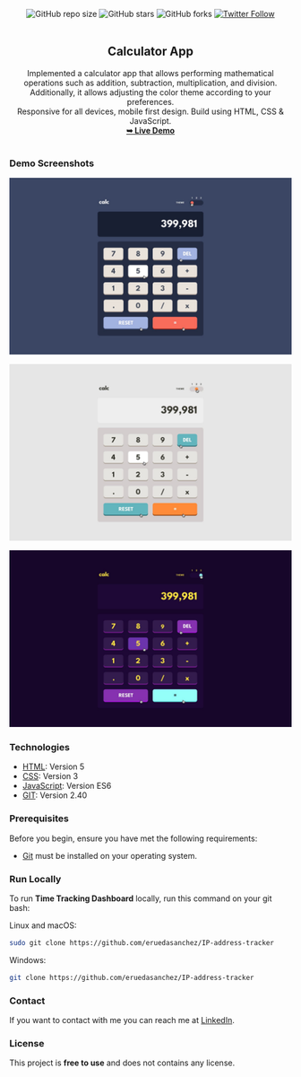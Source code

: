 <div align="center">
  
  ![GitHub repo size](https://img.shields.io/github/repo-size/eruedasanchez/calculator-app)
  ![GitHub stars](https://img.shields.io/github/stars/eruedasanchez/calculator-app?style=social)
  ![GitHub forks](https://img.shields.io/github/forks/eruedasanchez/calculator-app?style=social)
  [![Twitter Follow](https://img.shields.io/twitter/follow/RSanchez_Eze?style=social)](https://twitter.com/intent/follow?screen_name=RSanchez_Eze)
  <br />
  <br />

  <h2 align="center">Calculator App</h2>
  Implemented a calculator app that allows performing mathematical operations such as addition, subtraction, multiplication, and division. Additionally, it allows adjusting the color theme according to your preferences.
  <br/>
  Responsive for all devices, mobile first design. Build using HTML, CSS & JavaScript.
  <br/>
  <a href="https://eruedasanchez.github.io/IP-address-tracker "><strong>➥ Live Demo</strong></a>

</div>

<br />

### Demo Screenshots

![Calculator App](./assets/img/active-states-theme-1.jpg "Desktop Demo")

![Calculator App](./assets/img/active-states-theme-2.jpg "Desktop Demo")

![Calculator App](./assets/img/active-states-theme-3.jpg "Desktop Demo")

### Technologies

* [HTML](): Version 5 
* [CSS](): Version 3
* [JavaScript](): Version ES6
* [GIT](): Version 2.40

### Prerequisites

Before you begin, ensure you have met the following requirements:

* [Git](https://git-scm.com/downloads "Download Git") must be installed on your operating system.

### Run Locally

To run **Time Tracking Dashboard** locally, run this command on your git bash:

Linux and macOS:

```bash
sudo git clone https://github.com/eruedasanchez/IP-address-tracker
```

Windows:

```bash
git clone https://github.com/eruedasanchez/IP-address-tracker
```

### Contact

If you want to contact with me you can reach me at [LinkedIn](https://www.linkedin.com/in/e-ruedasanchez/).

### License

This project is **free to use** and does not contains any license.
